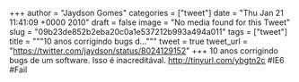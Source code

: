 
+++
author = "Jaydson Gomes"
categories = ["tweet"]
date = "Thu Jan 21 11:41:09 +0000 2010"
draft = false
image = "No media found for this Tweet"
slug = "09b23de852b2eba20c0a1e537212b993a494a011"
tags = ["tweet"]
title = """10 anos corrigindo bugs d..."""
tweet = true
tweet_url = "https://twitter.com/jaydson/status/8024129152"
+++
10 anos corrigindo bugs de um software. Isso é inacreditával. http://tinyurl.com/ybgtn2c #IE6 #Fail
